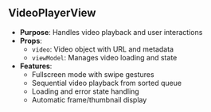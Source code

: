 ## VideoPlayerView
- **Purpose**: Handles video playback and user interactions
- **Props**:
  - `video`: Video object with URL and metadata
  - `viewModel`: Manages video loading and state
- **Features**:
  - Fullscreen mode with swipe gestures
  - Sequential video playback from sorted queue
  - Loading and error state handling
  - Automatic frame/thumbnail display 